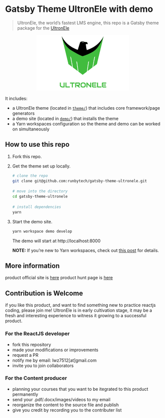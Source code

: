 # Gatsby Theme UltronEle with demo

> UltronEle, the world’s fastest LMS engine, this repo is a Gatsby theme package for the [UltronEle](https://github.com/runbytech/ultron-ele)

<p align="center">
  <a href="http://ultronele.com">
    <img alt="UltronEle" src="demo/static/logo_ultronele_3.png" width="300" height="180"/>
  </a>
</p>

It includes:
- a UltronEle theme (located in [`theme/`](./theme)) that includes core framework/page generators
- a demo site (located in [`demo/`](./demo)) that installs the theme
- a Yarn workspaces configuration so the theme and demo can be worked on simultaneously

## How to use this repo

1.  Fork this repo.

2.  Get the theme set up locally.
    ```sh
    # clone the repo
    git clone git@github.com:runbytech/gatsby-theme-ultronele.git

    # move into the directory
    cd gatsby-theme-ultronele

    # install dependencies
    yarn
    ```

3.  Start the demo site.
    ```sh
    yarn workspace demo develop
    ```

    The demo will start at http://localhost:8000

    **NOTE:** If you’re new to Yarn workspaces, check out [this post](https://www.gatsbyjs.org/blog/2019-05-22-setting-up-yarn-workspaces-for-theme-development/) for details.


## More information

product official site is [here](http://ultronele.com)
product hunt page is [here](https://www.producthunt.com/posts/ultronele)

## Contribution is Welcome

if you like this product, and want to find something new to practice reactjs coding, please join me! UltronEle is in early cultivation stage, it may be a fresh and interesting experience to witness it growing to a successful product.

### For the ReactJS developer

* fork this repository
* made your modifications or improvements
* request a PR
* notify me by email: lwz7512[at]gmail.com 
* invite you to join collaborators

### For the Content producer

* planning your courses that you want to be itegrated to this product permanently
* send your .pdf/.docx/images/videos to my email
* reorganize the content to the source file and publish
* give you credit by recording you to the contributer list
